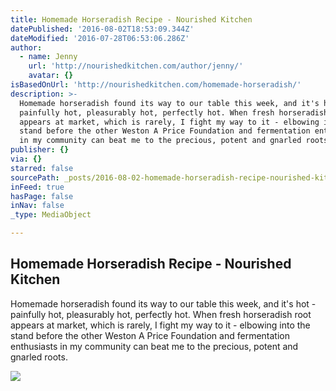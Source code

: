```yaml
---
title: Homemade Horseradish Recipe - Nourished Kitchen
datePublished: '2016-08-02T18:53:09.344Z'
dateModified: '2016-07-28T06:53:06.286Z'
author:
  - name: Jenny
    url: 'http://nourishedkitchen.com/author/jenny/'
    avatar: {}
isBasedOnUrl: 'http://nourishedkitchen.com/homemade-horseradish/'
description: >-
  Homemade horseradish found its way to our table this week, and it's hot -
  painfully hot, pleasurably hot, perfectly hot. When fresh horseradish root
  appears at market, which is rarely, I fight my way to it - elbowing into the
  stand before the other Weston A Price Foundation and fermentation enthusiasts
  in my community can beat me to the precious, potent and gnarled roots.
publisher: {}
via: {}
starred: false
sourcePath: _posts/2016-08-02-homemade-horseradish-recipe-nourished-kitchen.md
inFeed: true
hasPage: false
inNav: false
_type: MediaObject

---
```

<article style=""><h1>Homemade Horseradish Recipe - Nourished Kitchen</h1><p>Homemade horseradish found its way to our table this week, and it's hot - painfully hot, pleasurably hot, perfectly hot. When fresh horseradish root appears at market, which is rarely, I fight my way to it - elbowing into the stand before the other Weston A Price Foundation and fermentation enthusiasts in my community can beat me to the precious, potent and gnarled roots.</p><img src="http://nourishedkitchen.com/wp-content/uploads/2010/07/horseradish-3.jpg" /></article>